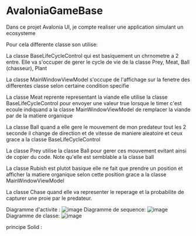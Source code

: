 # AvaloniaGameBase

Dans ce projet Avalonia UI, je compte realiser une application simulant un ecosysteme 

Pour cela differente classe son utilise: 

La classe BaseLifeCycleControl qui est basiquement un chrnometre a 2 entre. Elle va s'occuper de gerer le cycle de vie de la classe Prey, Meat, Ball (chasseur), Plant

La classe MainWindowViewModel s'occupe de l'affichage sur la fenetre des differentes classe selon certaine condition specifie

La classe Meat reprente representant la viande elle utilise la classe BaseLifeCycleControl pour envoyer une valeur true lorsque le timer c'est ecoule indiquand a la classe MainWindowViewModel de remplacer la viande par de la matiere organique

La classe Ball quand a elle gere le mouvement de mon predateur tout les 2 seconde il change de direction et de vitesse de maniere aleatoire et ceux grace a la classe BaseLifeCycleControl

La classe Prey utilise la classe Ball pour gerer ces mouvement evitant ainsi de copier du code. Note qu'elle est semblable a la classe ball 

La classe Rubish est plutot basique elle ne fait que prendre un position et afficher la matiere organique selon cette position grace a la classe MainWindowViewModel

La classe Chase quand elle va representer le reperage et la probabilite de capturer une proie par le predateur. 

Diagramme d'activite :
![image](https://github.com/user-attachments/assets/fc002a39-16a6-4fc0-a46b-7941fa4860f4)
Diagramme de sequence:
![image](https://github.com/user-attachments/assets/f92bfdc4-ca1c-437d-8889-bb7e526404c7)
Diagramme de classe:
![image](https://github.com/user-attachments/assets/a576186b-c266-4900-b226-a0279a963426)




principe Solid :







